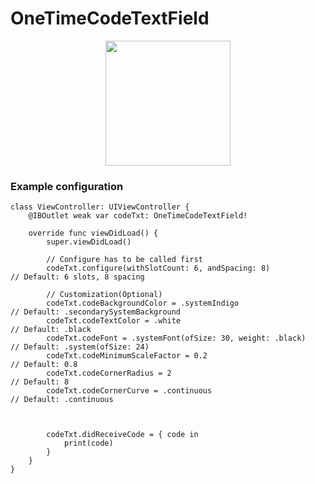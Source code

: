 # OneTimeCodeTextField
<p align="center">
    <img src="https://user-images.githubusercontent.com/30866972/128621686-4fa4b27a-92ce-42c8-a121-94d098288dca.jpeg" width="200"> 
  </p>

### Example configuration

```
class ViewController: UIViewController {
    @IBOutlet weak var codeTxt: OneTimeCodeTextField!
    
    override func viewDidLoad() {
        super.viewDidLoad()
        
        // Configure has to be called first
        codeTxt.configure(withSlotCount: 6, andSpacing: 8)              // Default: 6 slots, 8 spacing
        
        // Customization(Optional)
        codeTxt.codeBackgroundColor = .systemIndigo                     // Default: .secondarySystemBackground
        codeTxt.codeTextColor = .white                                  // Default: .black
        codeTxt.codeFont = .systemFont(ofSize: 30, weight: .black)      // Default: .system(ofSize: 24)
        codeTxt.codeMinimumScaleFactor = 0.2                            // Default: 0.8
        codeTxt.codeCornerRadius = 2                                    // Default: 8
        codeTxt.codeCornerCurve = .continuous                           // Default: .continuous
        
        

        codeTxt.didReceiveCode = { code in
            print(code)
        }
    }
}
```
